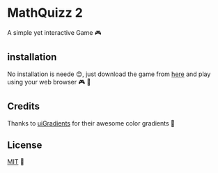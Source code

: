 # MathQuizz 2
A simple yet interactive Game 🎮

## installation
No installation is neede 😊, just download the game from [here](https://github.com/develectro/MathQuizz2/tree/master/bin) and play using your web browser 🎮 🎯

## Credits
Thanks to [uiGradients](https://uigradients.com/#NeonLife) for their awesome color gradients 🎨

## License
[MIT](https://choosealicense.com/licenses/mit/) 📜
